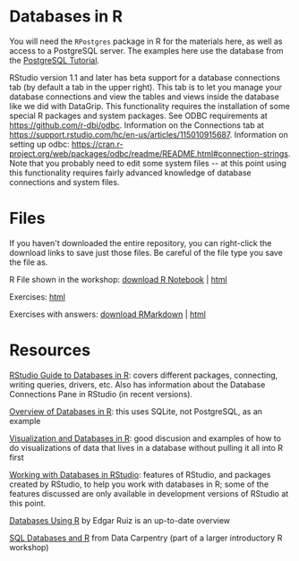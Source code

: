 # Databases in R

You will need the `RPostgres` package in R for the materials here, as well as access to a PostgreSQL server.  The examples here use the database from the [PostgreSQL Tutorial](http://www.postgresqltutorial.com/).

RStudio version 1.1 and later has beta support for a database connections tab (by default a tab in the upper right).  This tab is to let you manage your database connections and view the tables and views inside the database like we did with DataGrip.  This functionality requires the installation of some special R packages and system packages.  See ODBC requirements at https://github.com/r-dbi/odbc.  Information on the Connections tab at https://support.rstudio.com/hc/en-us/articles/115010915687.  Information on setting up odbc: https://cran.r-project.org/web/packages/odbc/readme/README.html#connection-strings.  Note that you probably need to edit some system files -- at this point using this functionality requires fairly advanced knowledge of database connections and system files. 


# Files

If you haven't downloaded the entire repository, you can right-click the download links to save just those files.  Be careful of the file type you save the file as.  

R File shown in the workshop: [download R Notebook](https://raw.githubusercontent.com/nuitrcs/databases_workshop/master/r/r_databases.Rmd) | [html](https://nuitrcs.github.io/databases_workshop/r/r_databases.html)

Exercises: [html](https://nuitrcs.github.io/databases_workshop/r/exercises.html)

Exercises with answers: [download RMarkdown](https://raw.githubusercontent.com/nuitrcs/databases_workshop/master/r/exercises_with_answers.Rmd) | [html](https://nuitrcs.github.io/databases_workshop/r/exercises_with_answers.html)


# Resources

[RStudio Guide to Databases in R](https://db.rstudio.com/): covers different packages, connecting, writing queries, drivers, etc.  Also has information about the Database Connections Pane in RStudio (in recent versions).

[Overview of Databases in R](https://rstudio-pubs-static.s3.amazonaws.com/52614_1fa12c657ba7492092bd538205d7f02e.html): this uses SQLite, not PostgreSQL, as an example

[Visualization and Databases in R](https://rviews.rstudio.com/2018/08/16/visualizations-with-r-and-databases/): good discusion and examples of how to do visualizations of data that lives in a database without pulling it all into R first

[Working with Databases in RStudio](http://db.rstudio.com/): features of RStudio, and packages created by RStudio, to help you work with databases in R; some of the features discussed are only available in development versions of RStudio at this point.

[Databases Using R](https://rviews.rstudio.com/2017/05/17/databases-using-r/) by Edgar Ruiz is an up-to-date overview

[SQL Databases and R](http://www.datacarpentry.org/R-ecology-lesson/05-r-and-databases.html) from Data Carpentry (part of a larger introductory R workshop)
